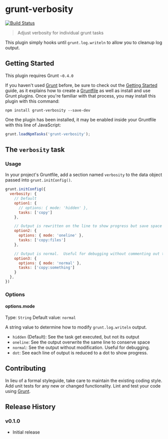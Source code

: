 # grunt-verbosity
[![Build Status](https://travis-ci.org/ericclemmons/grunt-verbosity.png?branch=master)](https://travis-ci.org/ericclemmons/grunt-verbosity)


> Adjust verbosity for individual grunt tasks

This plugin simply hooks until `grunt.log.writeln` to allow you to cleanup log output.


## Getting Started

This plugin requires Grunt `~0.4.0`

If you haven't used [Grunt](http://gruntjs.com/) before, be sure to check out the [Getting Started](http://gruntjs.com/getting-started) guide, as it explains how to create a [Gruntfile](http://gruntjs.com/sample-gruntfile) as well as install and use Grunt plugins. Once you're familiar with that process, you may install this plugin with this command:

```shell
npm install grunt-verbosity --save-dev
```

One the plugin has been installed, it may be enabled inside your Gruntfile with this line of JavaScript:

```js
grunt.loadNpmTasks('grunt-verbosity');
```


## The `verbosity` task

### Usage
In your project's Gruntfile, add a section named `verbosity` to the data object passed into `grunt.initConfig()`.

```js
grunt.initConfig({
  verbosity: {
    // Default
    option1: {
      // options: { mode: 'hidden' },
      tasks: ['copy']
    },

    // Output is rewritten on the line to show progress but save space
    option2: {
      options: { mode: 'oneline' },
      tasks: ['copy:files']
    },

    // Output is normal.  Useful for debugging without commenting out the whole block
    option3: {
      options: { mode: 'normal' },
      tasks: ['copy:something']
    }
  },
})
```


### Options

#### options.mode
Type: `String`
Default value: `normal`

A string value to determine how to modify `grunt.log.writeln` output.

- `hidden` (Default): See the task get executed, but not its output
- `oneline`: See the output overwrite the same line to conserve space
- `normal`: See the output without modification.  Useful for debugging.
- `dot`: See each line of output is reduced to a dot to show progress.


## Contributing
In lieu of a formal styleguide, take care to maintain the existing coding style. Add unit tests for any new or changed functionality. Lint and test your code using [Grunt](http://gruntjs.com/).

## Release History

### v0.1.0

- Initial release

